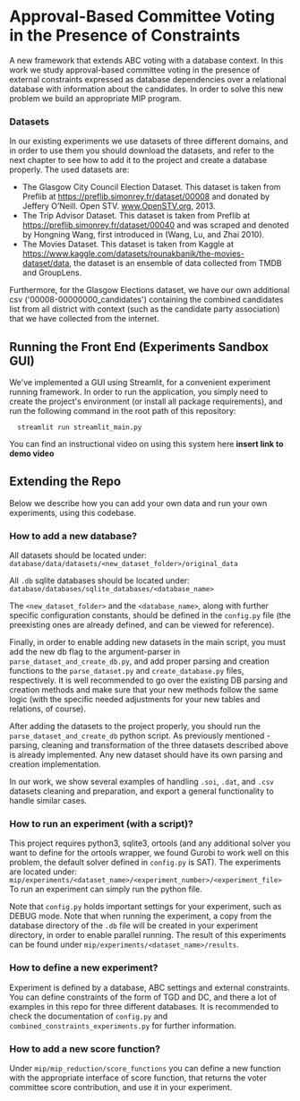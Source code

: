 # Approval-Based Committee Voting in the Presence of Constraints

A new framework that extends ABC voting with a database context.
In this work we study approval-based committee voting in the presence of external constraints expressed as database
dependencies over a relational database with information about the candidates.
In order to solve this new problem we build an appropriate MIP program.

### Datasets

In our existing experiments we use datasets of three different domains, and in order to use them you should download the
datasets, and refer to the next chapter to see how to add it to the project and create a database properly.
The used datasets are:

* The Glasgow City Council Election Dataset. This dataset is taken from Preflib at
  https://preflib.simonrey.fr/dataset/00008 and donated by Jeffery O’Neill. Open STV. www.OpenSTV.org, 2013.
* The Trip Advisor Dataset. This dataset is taken from Preflib at https://preflib.simonrey.fr/dataset/00040 and was
  scraped and denoted by Hongning Wang, first introduced in (Wang, Lu, and Zhai 2010).
* The Movies Dataset. This dataset is taken from Kaggle
  at https://www.kaggle.com/datasets/rounakbanik/the-movies-dataset/data, the dataset is an ensemble of data
  collected from TMDB and GroupLens.

Furthermore, for the Glasgow Elections dataset, we have our own additional csv ('00008-00000000_candidates') containing 
the combined candidates list from all district with context (such as the candidate party association) that we have
collected from the internet.
## Running the Front End (Experiments Sandbox GUI)

We've implemented a GUI using Streamlit, for a convenient experiment running framework.
In order to run the application, you simply need to create the project's environment (or install all package requirements), and run the following command in the root path of this repository:

```shell
  streamlit run streamlit_main.py
```

You can find an instructional video on using this system here **insert link to demo video**

## Extending the Repo
Below we describe how you can add your own data and run your own experiments, using this codebase.

### How to add a new database?

All datasets should be located under:
```database/data/datasets/<new_dataset_folder>/original_data```

All ```.db``` sqlite databases should be located under:
```database/databases/sqlite_databases/<database_name>```

The ```<new_dataset_folder>``` and the ```<database_name>```, along with further specific configuration constants, 
should be defined in the ```config.py``` file 
(the preexisting ones are already defined, and can be viewed for reference). 

Finally, in order to enable adding new datasets in the main script, you must add the new db flag to the argument-parser in ```parse_dataset_and_create_db.py```, 
and add proper parsing and creation functions to the ```parse_dataset.py``` and ```create_database.py``` files, respectively.
It is well recommended to go over the existing DB parsing and creation methods and make sure that your new methods follow the same logic (with the
specific needed adjustments for your new tables and relations, of course).

After adding the datasets to the project properly, you should run the ```parse_dataset_and_create_db``` python script.
As previously mentioned - parsing, cleaning and transformation of the three datasets described above is already implemented.
Any new dataset should have its own parsing and creation implementation.

In our work, we show several examples of handling ```.soi```, ```.dat```, and ```.csv``` datasets cleaning and preparation, and export a
general functionality to handle similar cases.

### How to run an experiment (with a script)?

This project requires python3, sqlite3, ortools (and any additional solver you want to define for the ortools wrapper,
we found Gurobi to work well on this problem, the default solver defined in ```config.py``` is SAT).
The experiments are located under:
```mip/experiments/<dataset_name>/<experiment_number>/<experiment_file>```
To run an experiment can simply run the python file.

Note that ```config.py``` holds important settings for your experiment, such as DEBUG mode.
Note that when running the experiment, a copy from the database directory of the ```.db``` file will be created in your 
experiment directory, in order to enable parallel running.
The result of this experiments can be found under ```mip/experiments/<dataset_name>/results```.

### How to define a new experiment?

Experiment is defined by a database, ABC settings and external constraints.
You can define constraints of the form of TGD and DC, and there a lot of examples in this repo for three different
databases. It is recommended to check the documentation of ```config.py``` and ```combined_constraints_experiments.py```
for further information.

### How to add a new score function?

Under ```mip/mip_reduction/score_functions``` you can define a new function with the appropriate interface of score
function, that returns the voter committee score contribution, and use it in your experiment.
